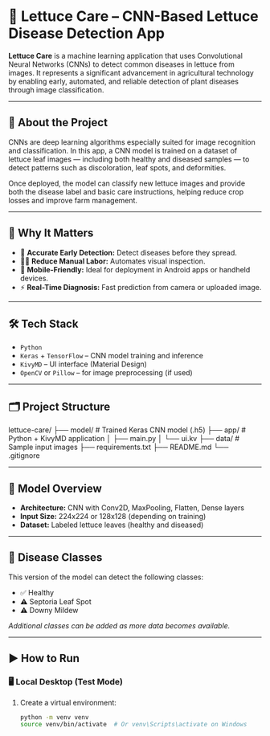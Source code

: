 # 🥬 Lettuce Care – CNN-Based Lettuce Disease Detection App

**Lettuce Care** is a machine learning application that uses Convolutional Neural Networks (CNNs) to detect common diseases in lettuce from images. It represents a significant advancement in agricultural technology by enabling early, automated, and reliable detection of plant diseases through image classification.

---

## 🧠 About the Project

CNNs are deep learning algorithms especially suited for image recognition and classification. In this app, a CNN model is trained on a dataset of lettuce leaf images — including both healthy and diseased samples — to detect patterns such as discoloration, leaf spots, and deformities.

Once deployed, the model can classify new lettuce images and provide both the disease label and basic care instructions, helping reduce crop losses and improve farm management.

---

## 🌿 Why It Matters

- 🧪 **Accurate Early Detection:** Detect diseases before they spread.
- 👨‍🌾 **Reduce Manual Labor:** Automates visual inspection.
- 📱 **Mobile-Friendly:** Ideal for deployment in Android apps or handheld devices.
- ⚡ **Real-Time Diagnosis:** Fast prediction from camera or uploaded image.

---

## 🛠️ Tech Stack

- `Python`
- `Keras` + `TensorFlow` – CNN model training and inference
- `KivyMD` – UI interface (Material Design)
- `OpenCV` or `Pillow` – for image preprocessing (if used)

---

## 🗂️ Project Structure

lettuce-care/
├── model/ # Trained Keras CNN model (.h5)
├── app/ # Python + KivyMD application
│ ├── main.py
│ └── ui.kv
├── data/ # Sample input images
├── requirements.txt
├── README.md
└── .gitignore


---

## 🧪 Model Overview

- **Architecture:** CNN with Conv2D, MaxPooling, Flatten, Dense layers
- **Input Size:** 224x224 or 128x128 (depending on training)
- **Dataset:** Labeled lettuce leaves (healthy and diseased)

---

## 🥬 Disease Classes

This version of the model can detect the following classes:

- ✅ Healthy  
- ⚠️ Septoria Leaf Spot  
- ⚠️ Downy Mildew

*Additional classes can be added as more data becomes available.*

---

## ▶️ How to Run

### 🖥️ Local Desktop (Test Mode)

1. Create a virtual environment:
   ```bash
   python -m venv venv
   source venv/bin/activate  # Or venv\Scripts\activate on Windows
